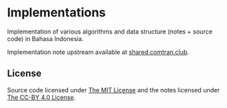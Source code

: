 # Implementations

Implementation of various algorithms and data structure (notes + source code)
in Bahasa Indonesia.

Implementation note upstream available at
[shared.comtran.club](https://shared.comtran.club/).

## License

Source code licensed under [The MIT License](LICENSE) and the notes licensed
under [The CC-BY 4.0 License](https://creativecommons.org/licenses/by/4.0/).
